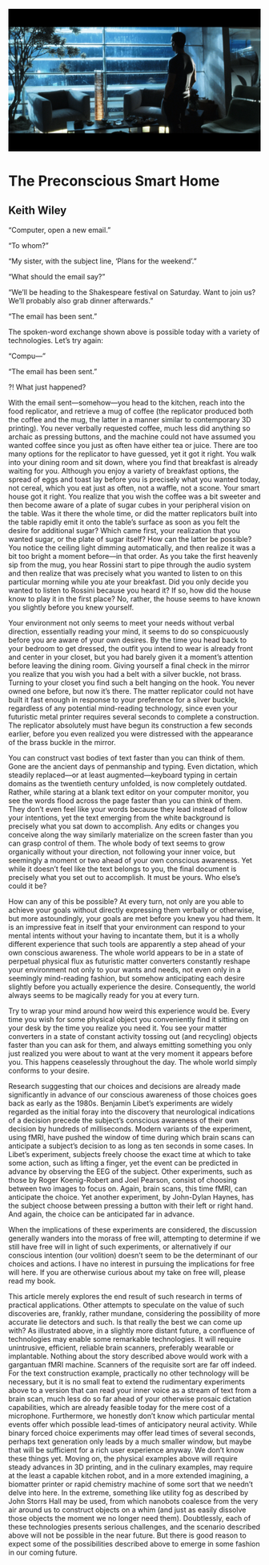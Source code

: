 ![alt text](Assets/minority-report.png)

# The Preconscious Smart Home
## Keith Wiley


“Computer, open a new email.”

“To whom?”

“My sister, with the subject line, ‘Plans for the weekend’.”

“What should the email say?”

“We’ll be heading to the Shakespeare festival on Saturday. Want to join us? We’ll probably also grab dinner afterwards.”

“The email has been sent.”

The spoken-word exchange shown above is possible today with a variety of technologies. Let’s try again:

“Compu—”

“The email has been sent.”

?! What just happened?

With the email sent—somehow—you head to the kitchen, reach into the food replicator, and retrieve a mug of coffee (the replicator produced both the coffee and the mug, the latter in a manner similar to contemporary 3D printing). You never verbally requested coffee, much less did anything so archaic as pressing buttons, and the machine could not have assumed you wanted coffee since you just as often have either tea or juice. There are too many options for the replicator to have guessed, yet it got it right. You walk into your dining room and sit down, where you find that breakfast is already waiting for you. Although you enjoy a variety of breakfast options, the spread of eggs and toast lay before you is precisely what you wanted today, not cereal, which you eat just as often, not a waffle, not a scone. Your smart house got it right. You realize that you wish the coffee was a bit sweeter and then become aware of a plate of sugar cubes in your peripheral vision on the table. Was it there the whole time, or did the matter replicators built into the table rapidly emit it onto the table’s surface as soon as you felt the desire for additional sugar? Which came first, your realization that you wanted sugar, or the plate of sugar itself? How can the latter be possible? You notice the ceiling light dimming automatically, and then realize it was a bit too bright a moment before—in that order. As you take the first heavenly sip from the mug, you hear Rossini start to pipe through the audio system and then realize that was precisely what you wanted to listen to on this particular morning while you ate your breakfast. Did you only decide you wanted to listen to Rossini because you heard it? If so, how did the house know to play it in the first place? No, rather, the house seems to have known you slightly before you knew yourself.

Your environment not only seems to meet your needs without verbal direction, essentially reading your mind, it seems to do so conspicuously before you are aware of your own desires. By the time you head back to your bedroom to get dressed, the outfit you intend to wear is already front and center in your closet, but you had barely given it a moment’s attention before leaving the dining room. Giving yourself a final check in the mirror you realize that you wish you had a belt with a silver buckle, not brass. Turning to your closet you find such a belt hanging on the hook. You never owned one before, but now it’s there. The matter replicator could not have built it fast enough in response to your preference for a silver buckle, regardless of any potential mind-reading technology, since even your futuristic metal printer requires several seconds to complete a construction. The replicator absolutely must have begun its construction a few seconds earlier, before you even realized you were distressed with the appearance of the brass buckle in the mirror.

You can construct vast bodies of text faster than you can think of them. Gone are the ancient days of penmanship and typing. Even dictation, which steadily replaced—or at least augmented—keyboard typing in certain domains as the twentieth century unfolded, is now completely outdated. Rather, while staring at a blank text editor on your computer monitor, you see the words flood across the page faster than you can think of them. They don’t even feel like your words because they lead instead of follow your intentions, yet the text emerging from the white background is precisely what you sat down to accomplish. Any edits or changes you conceive along the way similarly materialize on the screen faster than you can grasp control of them. The whole body of text seems to grow organically without your direction, not following your inner voice, but seemingly a moment or two ahead of your own conscious awareness. Yet while it doesn’t feel like the text belongs to you, the final document is precisely what you set out to accomplish. It must be yours. Who else’s could it be?

How can any of this be possible? At every turn, not only are you able to achieve your goals without directly expressing them verbally or otherwise, but more astoundingly, your goals are met before you knew you had them. It is an impressive feat in itself that your environment can respond to your mental intents without your having to incantate them, but it is a wholly different experience that such tools are apparently a step ahead of your own conscious awareness. The whole world appears to be in a state of perpetual physical flux as futuristic matter converters constantly reshape your environment not only to your wants and needs, not even only in a seemingly mind-reading fashion, but somehow anticipating each desire slightly before you actually experience the desire. Consequently, the world always seems to be magically ready for you at every turn.

Try to wrap your mind around how weird this experience would be. Every time you wish for some physical object you conveniently find it sitting on your desk by the time you realize you need it. You see your matter converters in a state of constant activity tossing out (and recycling) objects faster than you can ask for them, and always emitting something you only just realized you were about to want at the very moment it appears before you. This happens ceaselessly throughout the day. The whole world simply conforms to your desire.

Research suggesting that our choices and decisions are already made significantly in advance of our conscious awareness of those choices goes back as early as the 1980s. Benjamin Libet’s experiments are widely regarded as the initial foray into the discovery that neurological indications of a decision precede the subject’s conscious awareness of their own decision by hundreds of milliseconds. Modern variants of the experiment, using fMRI, have pushed the window of time during which brain scans can anticipate a subject’s decision to as long as ten seconds in some cases. In Libet’s experiment, subjects freely choose the exact time at which to take some action, such as lifting a finger, yet the event can be predicted in advance by observing the EEG of the subject. Other experiments, such as those by Roger Koenig-Robert and Joel Pearson, consist of choosing between two images to focus on. Again, brain scans, this time fMRI, can anticipate the choice. Yet another experiment, by John-Dylan Haynes, has the subject choose between pressing a button with their left or right hand. And again, the choice can be anticipated far in advance.

When the implications of these experiments are considered, the discussion generally wanders into the morass of free will, attempting to determine if we still have free will in light of such experiments, or alternatively if our conscious intention (our volition) doesn’t seem to be the determinant of our choices and actions. I have no interest in pursuing the implications for free will here. If you are otherwise curious about my take on free will, please read my book.

This article merely explores the end result of such research in terms of practical applications. Other attempts to speculate on the value of such discoveries are, frankly, rather mundane, considering the possibility of more accurate lie detectors and such. Is that really the best we can come up with? As illustrated above, in a slightly more distant future, a confluence of technologies may enable some remarkable technologies. It will require unintrusive, efficient, reliable brain scanners, preferably wearable or implantable. Nothing about the story described above would work with a gargantuan fMRI machine. Scanners of the requisite sort are far off indeed. For the text construction example, practically no other technology will be necessary, but it is no small feat to extend the rudimentary experiments above to a version that can read your inner voice as a stream of text from a brain scan, much less do so far ahead of your otherwise prosaic dictation capabilities, which are already feasible today for the mere cost of a microphone. Furthermore, we honestly don’t know which particular mental events offer which possible lead-times of anticipatory neural activity. While binary forced choice experiments may offer lead times of several seconds, perhaps text generation only leads by a much smaller window, but maybe that will be sufficient for a rich user experience anyway. We don’t know these things yet. Moving on, the physical examples above will require steady advances in 3D printing, and in the culinary examples, may require at the least a capable kitchen robot, and in a more extended imagining, a biomatter printer or rapid chemistry machine of some sort that we needn’t delve into here. In the extreme, something like utility fog as described by John Storrs Hall may be used, from which nanobots coalesce from the very air around us to construct objects on a whim (and just as easily dissolve those objects the moment we no longer need them). Doubtlessly, each of these technologies presents serious challenges, and the scenario described above will not be possible in the near future. But there is good reason to expect some of the possibilities described above to emerge in some fashion in our coming future.

